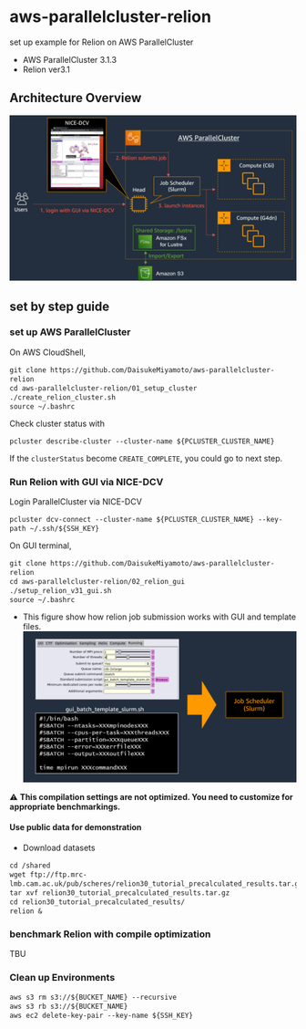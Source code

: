 # aws-parallelcluster-relion

set up example for Relion on AWS ParallelCluster

- AWS ParallelCluster 3.1.3
- Relion ver3.1

## Architecture Overview

![Architecture Overview](images/relion_architecture.png)

## set by step guide

### set up AWS ParallelCluster

On AWS CloudShell,

```
git clone https://github.com/DaisukeMiyamoto/aws-parallelcluster-relion
cd aws-parallelcluster-relion/01_setup_cluster
./create_relion_cluster.sh
source ~/.bashrc
```

Check cluster status with
```
pcluster describe-cluster --cluster-name ${PCLUSTER_CLUSTER_NAME}
```

If the `clusterStatus` become `CREATE_COMPLETE`, you could go to next step.


### Run Relion with GUI via NICE-DCV

Login ParallelCluster via NICE-DCV

```
pcluster dcv-connect --cluster-name ${PCLUSTER_CLUSTER_NAME} --key-path ~/.ssh/${SSH_KEY}
```



On GUI terminal, 

```
git clone https://github.com/DaisukeMiyamoto/aws-parallelcluster-relion
cd aws-parallelcluster-relion/02_relion_gui
./setup_relion_v31_gui.sh
source ~/.bashrc
```

- This figure show how relion job submission works with GUI and template files.
![How relion job works](images/how_relion_job_works.png)

:warning: **This compilation settings are not optimized. You need to customize for appropriate benchmarkings.**


#### Use public data for demonstration

- Download datasets
```
cd /shared
wget ftp://ftp.mrc-lmb.cam.ac.uk/pub/scheres/relion30_tutorial_precalculated_results.tar.gz
tar xvf relion30_tutorial_precalculated_results.tar.gz
cd relion30_tutorial_precalculated_results/
relion &
```


### benchmark Relion with compile optimization

TBU

### Clean up Environments

```
aws s3 rm s3://${BUCKET_NAME} --recursive
aws s3 rb s3://${BUCKET_NAME}
aws ec2 delete-key-pair --key-name ${SSH_KEY}
```
